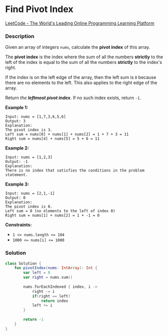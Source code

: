 # Find Pivot Index

[LeetCode - The World's Leading Online Programming Learning Platform](https://leetcode.com/problems/find-pivot-index/submissions/969932819/?envType=study-plan-v2&envId=leetcode-75)

### Description

Given an array of integers `nums`, calculate the **pivot index** of this array.

The **pivot index** is the index where the sum of all the numbers **strictly** to the left of the index is equal to the sum of all the numbers **strictly** to the index's right.

If the index is on the left edge of the array, then the left sum is `0` because there are no elements to the left. This also applies to the right edge of the array.

Return *the **leftmost pivot index***. If no such index exists, return `-1`.

**Example 1:**

```
Input: nums = [1,7,3,6,5,6]
Output: 3
Explanation:
The pivot index is 3.
Left sum = nums[0] + nums[1] + nums[2] = 1 + 7 + 3 = 11
Right sum = nums[4] + nums[5] = 5 + 6 = 11
```

**Example 2:**

```
Input: nums = [1,2,3]
Output: -1
Explanation:
There is no index that satisfies the conditions in the problem statement.
```

**Example 3:**

```
Input: nums = [2,1,-1]
Output: 0
Explanation:
The pivot index is 0.
Left sum = 0 (no elements to the left of index 0)
Right sum = nums[1] + nums[2] = 1 + -1 = 0
```

**Constraints:**

- `1 <= nums.length <= 104`
- `1000 <= nums[i] <= 1000`

### Solution

```kotlin
class Solution {
    fun pivotIndex(nums: IntArray): Int {
        var left = 0
        var right = nums.sum()
        
        nums.forEachIndexed { index, i -> 
            right -= i
            if(right == left)
                return index
            left += i
        }
        
        return -1
    }
}
```